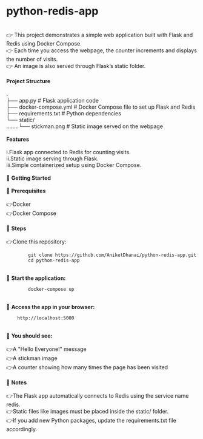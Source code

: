 # python-redis-app<br />
<br />
    👉 This project demonstrates a simple web application built with Flask and Redis using Docker Compose.<br />
    👉 Each time you access the webpage, the counter increments and displays the number of visits.<br />
    👉 An image is also served through Flask’s static folder.<br />
<br />    
<strong>Project Structure</strong><br />
<br />
    .<br />
    ├── app.py                # Flask application code<br />
    ├── docker-compose.yml    # Docker Compose file to set up Flask and Redis<br />
    ├── requirements.txt      # Python dependencies<br />
    └── static/<br />
........└── stickman.png      # Static image served on the webpage<br />
<br />
<strong>Features</strong><br />
<br />
    i.Flask app connected to Redis for counting visits.<br />
    ii.Static image serving through Flask.<br />
    iii.Simple containerized setup using Docker Compose.<br />
<br />
📢 <strong>Getting Started</strong><br />
<br />
    📌 <strong>Prerequisites</strong><br />
<br />
        👉Docker<br />
        👉Docker Compose<br />
<br />
    📌 <strong>Steps</strong><br />
<br />
        👉Clone this repository:<br />
            
            git clone https://github.com/AniketDhanai/python-redis-app.git
            cd python-redis-app
  <br />
    📌 <strong>Start the application:</strong><br />
        
            docker-compose up
<br />
    📌 <strong>Access the app in your browser:</strong><br />
            
        http://localhost:5000
<br />
    📌 <strong>You should see:</strong><br />
<br />
        👉A "Hello Everyone!" message<br />
        👉A stickman image<br />
        👉A counter showing how many times the page has been visited<br />
    <br />
    📌 <strong>Notes</strong><br />
<br />
        👉The Flask app automatically connects to Redis using the service name redis.<br />
        👉Static files like images must be placed inside the static/ folder.<br />
        👉If you add new Python packages, update the requirements.txt file accordingly.<br />


